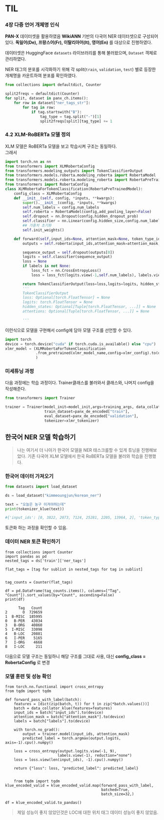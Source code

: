 # TIL

### 4장 다중 언어 개체명 인식


**PAN-X** 데이터셋을 활용하였음 **WikiANN** 기반의 다국어 NER 데이터셋으로 구성되어 있다. **독일어(De), 프랑스어(Fr), 이탈리아어(It), 영어(En)** 를 대상으로 진행하였다. 

데이터셋은 HuggingFace `datasets` 라이브러리를 통해 불러왔으며, `Dataset` 객체로 관리하였다.

NER 태그의 분포를 시각화하기 위해 각 split(`train`, `validation`, `test`) 별로 등장한 개체명을 카운트하여 분포를 확인하였다.

```python
from collections import defaultdict, Counter

split2freqs = defaultdict(Counter)
for split, dataset in panx_ch.items():
    for row in dataset["ner_tags_str"]:
        for tag in row:
            if tag.startswith("B"):
                tag_type = tag.split("-")[1]
                split2freqs[split][tag_type] += 1
```
### 4.2 XLM-RoBERTa 모델 정의

XLM 모델은 RoBERTa 모델을 보고 학습시켜 구조는 동일하다.  
그래서 
```py
import torch.nn as nn
from transformers import XLMRobertaConfig
from transformers.modeling_outputs import TokenClassifierOutput
from transformers.models.roberta.modeling_roberta import RobertaModel
from transformers.models.roberta.modeling_roberta import RobertaPreTrainedModel
from transformers import RobertaConfig
class XLMRobertaForTokenClassification(RobertaPreTrainedModel):
    config_class = XLMRobertaConfig
    def __init__(self, config, *inputs, **kwargs):
        super().__init__(config, *inputs, **kwargs)
        self.num_labels = config.num_labels
        self.roberta = RobertaModel(config,add_pooling_layer=False)
        self.dropout = nn.Dropout(config.hidden_dropout_prob)
        self.classifier = nn.Linear(config.hidden_size,config.num_labels)
        ## 가중치 초기화
        self.init_weights()

    def forward(self,input_ids=None, attention_mask=None, token_type_ids=None,labels=None,**kwargs):
        outputs = self.roberta(input_ids,attention_mask=attention_mask,token_type_ids=token_type_ids,**kwargs)

        sequence_output = self.dropout(outputs[0])
        logits = self.classifier(sequence_output)
        loss = None
        if labels is not None:
            loss_fct = nn.CrossEntropyLoss()
            loss = loss_fct(logits.view(-1,self.num_labels), labels.view(-1))

        return TokenClassifierOutput(loss=loss,logits=logits, hidden_states=outputs.hidden_states,attentions=outputs.attentions)
        '''
        TokenClassifierOutput
        loss: Optional[torch.FloatTensor] = None
        logits: torch.FloatTensor = None
        hidden_states: Optional[Tuple[torch.FloatTensor, ...]] = None
        attentions: Optional[Tuple[torch.FloatTensor, ...]] = None

        '''

```
이런식으로 모델을 구현해서 config에 담아 모델 구조를 선언할 수 있다.

```py
import torch
device = torch.device("cuda" if torch.cuda.is_available() else "cpu")
xlmr_model = (XLMRobertaForTokenClassification
              .from_pretrained(xlmr_model_name,config=xlmr_config).to(device)
              )
```

### 미세튜닝 과정
다음 과정에는 학습 과정이다. Trainer클래스를 불러와서 클래스와, 나머지 config을 작성해준다.
```py
from transformers import Trainer

trainer = Trainer(model_init=model_init,args=training_args, data_collator=data_collator,compute_metrics=compute_metrics,
                  train_dataset=panx_de_encoded["train"],
                  eval_dataset=panx_de_encoded["validation"],
                  tokenizer=xlmr_tokenizer)
```

## 한국어 NER 모델 학습하기

>  나는 여기서 더 나아가 한국어 모델을 NER 태스크를할 수 있게 튜닝을 진행해보았다.
기존 다국어 XLM 모델에서 한국 RoBERTa 모델을 불러와 학습을 진행했다.

### 한국어 데이터 가져오기

```py
from datasets import load_dataset

ds = load_dataset("kimmeoungjun/korean_ner")

```

```py
text = "오늘은 농구 이겨야하는데"
print(tokenizer_klue(text))

#{'input_ids': [0, 3822, 2073, 7124, 25281, 2205, 13964, 2], 'token_type_ids': [0, 0, 0, 0, 0, 0, 0, 0], 'attention_mask': [1, 1, 1, 1, 1, 1, 1, 1]}
```
토큰화 하는 과정을 확인할 수 있음.


### 데이터 NER 토큰 확인하기
```PY
from collections import Counter
import pandas as pd
nested_tags = ds['train']['ner_tags']

flat_tags = [tag for sublist in nested_tags for tag in sublist]


tag_counts = Counter(flat_tags)

df = pd.DataFrame(tag_counts.items(), columns=["Tag", "Count"]).sort_values(by="Count", ascending=False)
print(df)

      Tag   Count
2       O  729659
1  B-MISC  185995
0   B-PER   43034
3   B-ORG   40860
5  I-MISC   33098
4   B-LOC   20881
6   I-PER    5165
7   I-ORG    4668
8   I-LOC     211

```

다음으로 모델 구조는 동일하니 해당 구조를 그대로 사용, 대신 
**config_class = RobertaConfig** 로 변경

### 모델 훈련 및 성능 확인

```PY
from torch.nn.functional import cross_entropy
from tqdm import tqdm

def forward_pass_with_label(batch):
    features = [dict(zip(batch, t)) for t in zip(*batch.values())]
    batch = data_collator_klue(features=features)
    input_ids = batch["input_ids"].to(device)
    attention_mask = batch["attention_mask"].to(device)
    labels = batch["labels"].to(device)

    with torch.no_grad():
        output = trainer.model(input_ids, attention_mask)
        predicted_label = torch.argmax(output.logits, axis=-1).cpu().numpy()

    loss = cross_entropy(output.logits.view(-1, 9),
                        labels.view(-1), reduction="none")
    loss = loss.view(len(input_ids), -1).cpu().numpy()

    return {"loss": loss, "predicted_label": predicted_label}
    
    
    from tqdm import tqdm
klue_encoded_valid = klue_encoded_valid.map(forward_pass_with_label,
                                            batched=True,
                                            batch_size=32,)

df = klue_encoded_valid.to_pandas()

```

> 제일 성능이 좋지 않았던것은 LOC에 대한 위치 태그 데이터 성능이 좋지 않았음.
